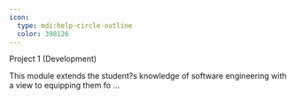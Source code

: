 ```yaml
---
icon:
  type: mdi:help-circle-outline
  color: 398126
---
```


Project 1 (Development)

This module extends the student?s knowledge of software engineering with a view to equipping them fo ... 
